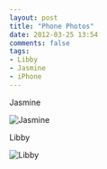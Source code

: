 ```yaml
---
layout: post
title: "Phone Photos"
date: 2012-03-25 13:54
comments: false
tags: 
- Libby
- Jasmine
- iPhone
---
```

Jasmine



![Jasmine](http://media.eick.us/media/photographs/2012/2012-03-25/Random-2.jpg)


Libby




![Libby](http://media.eick.us/media/photographs/2012/2012-03-25/Random-1.jpg)
